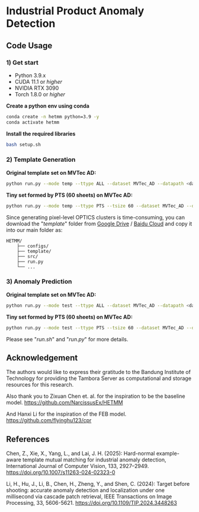 # Industrial Product Anomaly Detection

## Code Usage
### 1) Get start

* Python 3.9.x
* CUDA 11.1 or *higher*
* NVIDIA RTX 3090
* Torch 1.8.0 or *higher*

**Create a python env using conda**
```bash
conda create -n hetmm python=3.9 -y
conda activate hetmm
```

**Install the required libraries**
```bash
bash setup.sh
```

### 2) Template Generation
**Original template set on MVTec AD:**
```bash
python run.py --mode temp --ttype ALL --dataset MVTec_AD --datapath <data_path>
```
**Tiny set formed by PTS (60 sheets) on MVTec AD:**
```bash
python run.py --mode temp --ttype PTS --tsize 60 --dataset MVTec_AD --datapath <data_path>
```
Since generating pixel-level OPTICS clusters is time-consuming, you can download the "*template*" folder from [Google Drive](https://drive.google.com/drive/folders/1c4XvmugX-ryP168bDMFcScdiYWgYktlu?usp=drive_link) / [Baidu Cloud](https://pan.baidu.com/s/1HH_3FQo1K72HbUvZpfylxw?pwd=eeg9) and copy it into our main folder as:
```
HETMM/
    ├── configs/
    ├── template/
    ├── src/
    ├── run.py
    └── ...
```

### 3) Anomaly Prediction
**Original template set on MVTec AD:**
```bash
python run.py --mode test --ttype ALL --dataset MVTec_AD --datapath <data_path>
```
**Tiny set formed by PTS (60 sheets) on MVTec AD:**
```bash
python run.py --mode test --ttype PTS --tsize 60 --dataset MVTec_AD --datapath <data_path>
```
Please see "*run.sh*" and "*run.py*" for more details.

## Acknowledgement
The authors would like to express their gratitude to the Bandung Institute of Technology for
providing the Tambora Server as computational and storage resources for this research.

Also thank you to Zixuan Chen et. al. for the inspiration to be the baseline model. https://github.com/NarcissusEx/HETMM

And Hanxi Li for the inspiration of the FEB model. https://github.com/flyinghu123/cpr

## References
Chen, Z., Xie, X., Yang, L., and Lai, J. H. (2025): Hard-normal example-aware template mutual matching for industrial anomaly detection, International Journal of Computer Vision, 133, 2927–2949. https://doi.org/10.1007/s11263-024-02323-0

Li, H., Hu, J., Li, B., Chen, H., Zheng, Y., and Shen, C. (2024): Target before shooting: accurate anomaly detection and localization under one millisecond via cascade patch retrieval, IEEE Transactions on Image Processing, 33, 5606-5621. https://doi.org/10.1109/TIP.2024.3448263
